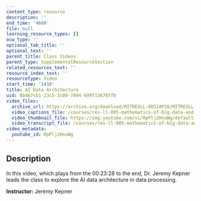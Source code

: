 ```yaml
---
content_type: resource
description: ''
end_time: '4600'
file: null
learning_resource_types: []
ocw_type: ''
optional_tab_title: ''
optional_text: ''
parent_title: Class Videos
parent_type: SupplementalResourceSection
related_resources_text: ''
resource_index_text: ''
resourcetype: Video
start_time: '1410'
title: AI Data Architecture
uid: 8b467cb1-23c5-3c00-7894-699f136707f0
video_files:
  archive_url: https://archive.org/download/MITRESLL-005IAP20/MITRESLL-005IAP20_ses02_300k.mp4
  video_captions_file: /courses/res-ll-005-mathematics-of-big-data-and-machine-learning-january-iap-2020/300c644b700c5f14a486bb60343133f7_RpPlj2HnuWg.vtt
  video_thumbnail_file: https://img.youtube.com/vi/RpPlj2HnuWg/default.jpg
  video_transcript_file: /courses/res-ll-005-mathematics-of-big-data-and-machine-learning-january-iap-2020/91f21f0e239a639a7d912d2e8b529020_RpPlj2HnuWg.pdf
video_metadata:
  youtube_id: RpPlj2HnuWg
---
```


Description
-----------

In this video, which plays from the 00:23:28 to the end, Dr. Jeremy Kepner leads the class to explore the AI data architecture in data processing.

**Instructor:** Jeremy Kepner